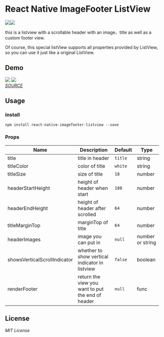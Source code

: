 # React Native ImageFooter ListView  
[![](https://img.shields.io/npm/v/react-native-imagefooter-listview.svg?style=flat-square)](https://www.npmjs.com/package/react-native-imagefooter-listview)[![](https://img.shields.io/travis/react-native-imagefooter-listview/rust.svg?style=flat-square)](https://www.npmjs.com/package/react-native-imagefooter-listview)  

this is a listview with a scrollable header with an image、title as well as a custom footer view.  

Of course, this special listView supports all properties provided by ListView, so you can use it just like a original ListView.

## Demo  
![](http://ww1.sinaimg.cn/large/005zU9b3gw1f0larnj2ymj30ku12a789.jpg)
![](http://ww1.sinaimg.cn/large/005zU9b3gw1f0l8xehcf3g30aa0iftsd.gif)  
[*SOURCE*](https://github.com/Bob1993/react-native-imagefooter-listview/blob/master/Example/index.ios.js)

## Usage
### install
`npm install react-native-imagefooter-listview --save`  

### Props  

 Name | Description | Default | Type
------|-------------|----------|-----------
title | title in header  | `title` | string
titleColor  | color of title | `white`| string
titleSize | size of title | `18` | number
headerStartHeight | height of header when start | `180` | number
headerEndHeight | height of header after scrolled | `64` | number
titleMarginTop | marginTop of title | `64` | number
headerImages | image you can put in | `null` | number or string
showsVerticalScrollIndicator | whether to show vertical indicator in listview | `false`| boolean
renderFooter | return the view you want to put the end of header | `null` | func

## License  
*MIT License*